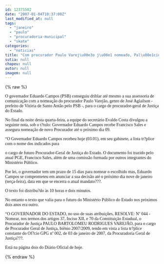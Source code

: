```yaml
---
id: 12375502
date: "2007-01-04T10:37:00Z"
last_modified_at: null
tags:
  - "janeiro"
  - "paulo"
  - "procuradoria-municipal"
  - "skate"
categories:
  - "noticias"
title: "Com procurador Paulo Varej\u00e3o j\u00e1 nomeado, Pal\u00e1cio promete indica\u00e7\u00e3o at\u00e9 dia 9 de janeiro"
sutia: null
chapeu: null
autor: null
imagem: null
---
```

{% raw %}
<p><P><FONT face=Verdana>O governador Eduardo Campos (PSB) conseguiu driblar até mesmo a sua assessoria de comunicação com a nomeação do procurador Paulo Varejão, genro de José Aglailson - prefeito de Vitória de Santo Antão pelo PSB -, para o cargo de procurador-geral de Justiça do Estado.</FONT></P></p>
<p><P><FONT face=Verdana>No final da noite desta quarta-feira, a equipe do secretário Evaldo Costa divulgou a seguinte nota, sob o t?tulo: Governador Eduardo Campos recebe Francisco Sales e assegura nomeação de novo Procurador até o próximo dia 09.</FONT></P></p>
<p><P><FONT face=Verdana>“O Governador Eduardo Campos recebeu hoje (03.01), em seu gabinete, a lista tr?plice com o nome dos indicados para</p>
<p> o cargo de futuro Procurador-Geral de Justiça do Estado. O documento foi trazido pelo atual PGE, Francisco Sales, além de uma comissão formada por outros integrantes do Ministério Público.</FONT></P></p>
<p><P><FONT face=Verdana>Por lei, o governador tem um prazo de 15 dias para nomear o escolhido mas, Eduardo Campos se comprometeu em anunciar a sua decisão até o próximo dia nove de janeiro (terça-feira), data em que se encerra o atual mandato???.</FONT></P></p>
<p><P><FONT face=Verdana>O texto foi distribu?do às 10 horas e dois minutos.</FONT></P></p>
<p><P><FONT face=Verdana>No entanto o texto que valia para o futuro do Ministério Público do Estado nos próximos dois anos era outro.</FONT></P></p>
<p><P><FONT face=Verdana>“O GOVERNADOR DO ESTADO, no uso de suas atribuições, RESOLVE: Nº 044 - Nomear, nos termos dos artigos 37, Inciso XII, e 70 da Constituição Estadual, o Procurador de Justiça PAULO BARTOLOMEU RODRIGUES VAREJÃO, para o cargo de Procurador Geral de Justiça, biênio 2007/2009, tendo em vista a lista tr?plice constante do Of?cio GPG nº 002, de 03 de janeiro de 2007, da Procuradoria Geral de Justiça???.</FONT></P></p>
<p><P><FONT face=Verdana>Está na página dois do Diário Oficial de hoje.</FONT> </P> </p>
{% endraw %}